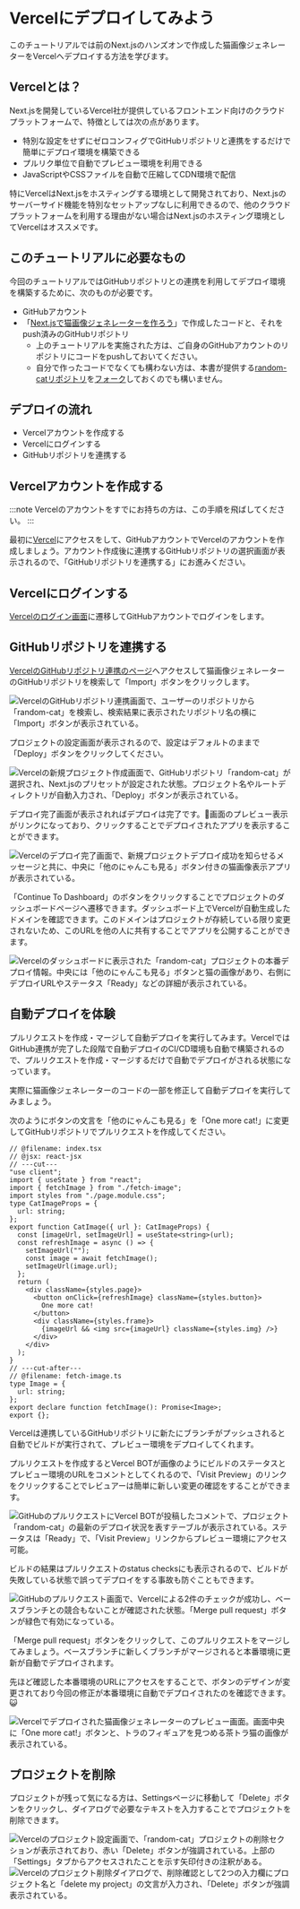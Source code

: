 # Vercelにデプロイしてみよう

このチュートリアルでは前のNext.jsのハンズオンで作成した猫画像ジェネレーターをVercelへデプロイする方法を学びます。

## Vercelとは？

Next.jsを開発しているVercel社が提供しているフロントエンド向けのクラウドプラットフォームで、特徴としては次の点があります。

- 特別な設定をせずにゼロコンフィグでGitHubリポジトリと連携をするだけで簡単にデプロイ環境を構築できる
- プルリク単位で自動でプレビュー環境を利用できる
- JavaScriptやCSSファイルを自動で圧縮してCDN環境で配信

特にVercelはNext.jsをホスティングする環境として開発されており、Next.jsのサーバーサイド機能を特別なセットアップなしに利用できるので、他のクラウドプラットフォームを利用する理由がない場合はNext.jsのホスティング環境としてVercelはオススメです。

## このチュートリアルに必要なもの

今回のチュートリアルではGitHubリポジトリとの連携を利用してデプロイ環境を構築するために、次のものが必要です。

- GitHubアカウント
- 「[Next.jsで猫画像ジェネレーターを作ろう](./nextjs.md)」で作成したコードと、それをpush済みのGitHubリポジトリ
  - 上のチュートリアルを実施された方は、ご自身のGitHubアカウントのリポジトリにコードをpushしておいてください。
  - 自分で作ったコードでなくても構わない方は、本書が提供する[random-catリポジトリ](https://github.com/yytypescript/random-cat)を[フォーク](https://docs.github.com/ja/get-started/quickstart/fork-a-repo)しておくのでも構いません。

## デプロイの流れ

- Vercelアカウントを作成する
- Vercelにログインする
- GitHubリポジトリを連携する

## Vercelアカウントを作成する

:::note
Vercelのアカウントをすでにお持ちの方は、この手順を飛ばしてください。
:::

最初に[Vercel](https://vercel.com/signup)にアクセスをして、GitHubアカウントでVercelのアカウントを作成しましょう。アカウント作成後に連携するGitHubリポジトリの選択画面が表示されるので、「GitHubリポジトリを連携する」にお進みください。

## Vercelにログインする

[Vercelのログイン画面](https://vercel.com/login)に遷移してGitHubアカウントでログインをします。

## GitHubリポジトリを連携する

[VercelのGitHubリポジトリ連携のページ](https://vercel.com/new)へアクセスして猫画像ジェネレーターのGitHubリポジトリを検索して「Import」ボタンをクリックします。

![VercelのGitHubリポジトリ連携画面で、ユーザーのリポジトリから「random-cat」を検索し、検索結果に表示されたリポジトリ名の横に「Import」ボタンが表示されている。](vercel-deploy/vercel-import-github-random-cat.png)

プロジェクトの設定画面が表示されるので、設定はデフォルトのままで「Deploy」ボタンをクリックしてください。

![Vercelの新規プロジェクト作成画面で、GitHubリポジトリ「random-cat」が選択され、Next.jsのプリセットが設定された状態。プロジェクト名やルートディレクトリが自動入力され、「Deploy」ボタンが表示されている。](vercel-deploy/vercel-project-settings-random-cat.png)

デプロイ完了画面が表示されればデプロイは完了です。🎉画面のプレビュー表示がリンクになっており、クリックすることでデプロイされたアプリを表示することができます。

![Vercelのデプロイ完了画面で、新規プロジェクトデプロイ成功を知らせるメッセージと共に、中央に「他のにゃんこも見る」ボタン付きの猫画像表示アプリが表示されている。](vercel-deploy/vercel-deploy-complete-random-cat.png)

「Continue To Dashboard」のボタンをクリックすることでプロジェクトのダッシュボードページへ遷移できます。ダッシュボード上でVercelが自動生成したドメインを確認できます。このドメインはプロジェクトが存続している限り変更されないため、このURLを他の人に共有することでアプリを公開することができます。

![Vercelのダッシュボードに表示された「random-cat」プロジェクトの本番デプロイ情報。中央には「他のにゃんこも見る」ボタンと猫の画像があり、右側にデプロイURLやステータス「Ready」などの詳細が表示されている。](vercel-deploy/vercel-dashboard-production-random-cat.png)

## 自動デプロイを体験

プルリクエストを作成・マージして自動デプロイを実行してみます。VercelではGitHub連携が完了した段階で自動デプロイのCI/CD環境も自動で構築されるので、プルリクエストを作成・マージするだけで自動でデプロイがされる状態になっています。

実際に猫画像ジェネレーターのコードの一部を修正して自動デプロイを実行してみましょう。

次のようにボタンの文言を「他のにゃんこも見る」を「One more cat!」に変更してGitHubリポジトリでプルリクエストを作成してください。

```tsx twoslash {22-24} title="app/cat-image.tsx"
// @filename: index.tsx
// @jsx: react-jsx
// ---cut---
"use client";
import { useState } from "react";
import { fetchImage } from "./fetch-image";
import styles from "./page.module.css";
type CatImageProps = {
  url: string;
};
export function CatImage({ url }: CatImageProps) {
  const [imageUrl, setImageUrl] = useState<string>(url);
  const refreshImage = async () => {
    setImageUrl("");
    const image = await fetchImage();
    setImageUrl(image.url);
  };
  return (
    <div className={styles.page}>
      <button onClick={refreshImage} className={styles.button}>
        One more cat!
      </button>
      <div className={styles.frame}>
        {imageUrl && <img src={imageUrl} className={styles.img} />}
      </div>
    </div>
  );
}
// ---cut-after---
// @filename: fetch-image.ts
type Image = {
  url: string;
};
export declare function fetchImage(): Promise<Image>;
export {};
```

Vercelは連携しているGitHubリポジトリに新たにブランチがプッシュされると自動でビルドが実行されて、プレビュー環境をデプロイしてくれます。

プルリクエストを作成するとVercel BOTが画像のようにビルドのステータスとプレビュー環境のURLをコメントとしてくれるので、「Visit Preview」のリンクをクリックすることでレビュアーは簡単に新しい変更の確認をすることができます。

![GitHubのプルリクエストにVercel BOTが投稿したコメントで、プロジェクト「random-cat」の最新のデプロイ状況を表すテーブルが表示されている。ステータスは「Ready」で、「Visit Preview」リンクからプレビュー環境にアクセス可能。](vercel-deploy/vercel-github-pr-preview-comment.png)

ビルドの結果はプルリクエストのstatus checksにも表示されるので、ビルドが失敗している状態で誤ってデプロイをする事故も防ぐこともできます。

![GitHubのプルリクエスト画面で、Vercelによる2件のチェックが成功し、ベースブランチとの競合もないことが確認された状態。「Merge pull request」ボタンが緑色で有効になっている。](vercel-deploy/vercel-github-checks-merge-ready.png)

「Merge pull request」ボタンをクリックして、このプルリクエストをマージしてみましょう。ベースブランチに新しくブランチがマージされると本番環境に更新が自動でデプロイされます。

先ほど確認した本番環境のURLにアクセスをすることで、ボタンのデザインが変更されており今回の修正が本番環境に自動でデプロイされたのを確認できます。😺

![Vercelでデプロイされた猫画像ジェネレーターのプレビュー画面。画面中央に「One more cat!」ボタンと、トラのフィギュアを見つめる茶トラ猫の画像が表示されている。](vercel-deploy/random-cat-preview-one-more-cat.png)

## プロジェクトを削除

プロジェクトが残って気になる方は、Settingsページに移動して「Delete」ボタンをクリックし、ダイアログで必要なテキストを入力することでプロジェクトを削除できます。

![Vercelのプロジェクト設定画面で、「random-cat」プロジェクトの削除セクションが表示されており、赤い「Delete」ボタンが強調されている。上部の「Settings」タブからアクセスされたことを示す矢印付きの注釈がある。](vercel-deploy/vercel-project-settings-delete-random-cat.png)
![Vercelのプロジェクト削除ダイアログで、削除確認として2つの入力欄にプロジェクト名と「delete my project」の文言が入力され、「Delete」ボタンが強調表示されている。](vercel-deploy/vercel-project-delete-confirmation.png)
